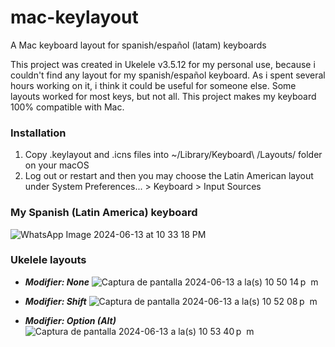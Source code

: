 # mac-keylayout
A Mac keyboard layout for spanish/español (latam) keyboards

This project was created in Ukelele v3.5.12 for my personal use, because i couldn't find any layout for my spanish/español keyboard. As i spent several hours working on it, i think it could be useful for someone else. Some layouts worked for most keys, but not all. This project makes my keyboard 100% compatible with Mac.

### Installation ###

1. Copy .keylayout and .icns files into ~/Library/Keyboard\ /Layouts/ folder on your macOS
2. Log out or restart and then you may choose the Latin American layout under System Preferences... > Keyboard > Input Sources

### My Spanish (Latin America) keyboard ###

![WhatsApp Image 2024-06-13 at 10 33 18 PM](https://github.com/jkroca/mac-keylayout/assets/99946612/f38d3c66-bec3-4a24-a969-95a59b92549b)

### Ukelele layouts ###

- _**Modifier: None**_
![Captura de pantalla 2024-06-13 a la(s) 10 50 14 p  m](https://github.com/jkroca/mac-keylayout/assets/99946612/f644e8d2-42db-49e7-a6a0-a703646bb607)

- _**Modifier: Shift**_
![Captura de pantalla 2024-06-13 a la(s) 10 52 08 p  m](https://github.com/jkroca/mac-keylayout/assets/99946612/dce9c397-f0a1-4d5e-bf3e-987da360d4dd)

- _**Modifier: Option (Alt)**_
![Captura de pantalla 2024-06-13 a la(s) 10 53 40 p  m](https://github.com/jkroca/mac-keylayout/assets/99946612/fb4338ac-94dd-429f-95f1-f8c546c24455)

